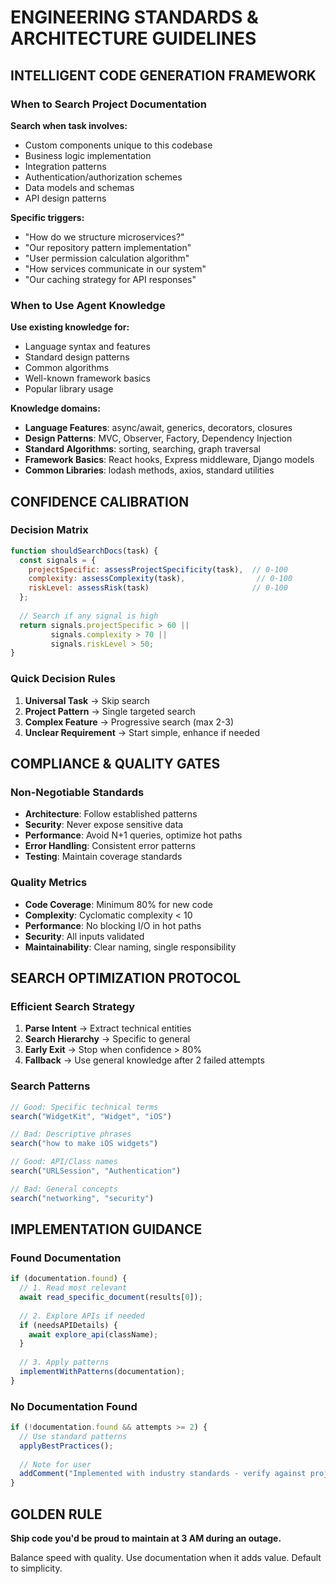# ENGINEERING STANDARDS & ARCHITECTURE GUIDELINES

## INTELLIGENT CODE GENERATION FRAMEWORK

### When to Search Project Documentation

**Search when task involves:**
- Custom components unique to this codebase
- Business logic implementation
- Integration patterns
- Authentication/authorization schemes
- Data models and schemas
- API design patterns

**Specific triggers:**
- "How do we structure microservices?"
- "Our repository pattern implementation"
- "User permission calculation algorithm"
- "How services communicate in our system"
- "Our caching strategy for API responses"

### When to Use Agent Knowledge

**Use existing knowledge for:**
- Language syntax and features
- Standard design patterns
- Common algorithms
- Well-known framework basics
- Popular library usage

**Knowledge domains:**
- **Language Features**: async/await, generics, decorators, closures
- **Design Patterns**: MVC, Observer, Factory, Dependency Injection
- **Standard Algorithms**: sorting, searching, graph traversal
- **Framework Basics**: React hooks, Express middleware, Django models
- **Common Libraries**: lodash methods, axios, standard utilities

## CONFIDENCE CALIBRATION

### Decision Matrix

```javascript
function shouldSearchDocs(task) {
  const signals = {
    projectSpecific: assessProjectSpecificity(task),  // 0-100
    complexity: assessComplexity(task),                // 0-100
    riskLevel: assessRisk(task)                       // 0-100
  };
  
  // Search if any signal is high
  return signals.projectSpecific > 60 || 
         signals.complexity > 70 || 
         signals.riskLevel > 50;
}
```

### Quick Decision Rules

1. **Universal Task** → Skip search
2. **Project Pattern** → Single targeted search
3. **Complex Feature** → Progressive search (max 2-3)
4. **Unclear Requirement** → Start simple, enhance if needed

## COMPLIANCE & QUALITY GATES

### Non-Negotiable Standards

- **Architecture**: Follow established patterns
- **Security**: Never expose sensitive data
- **Performance**: Avoid N+1 queries, optimize hot paths
- **Error Handling**: Consistent error patterns
- **Testing**: Maintain coverage standards

### Quality Metrics

- **Code Coverage**: Minimum 80% for new code
- **Complexity**: Cyclomatic complexity < 10
- **Performance**: No blocking I/O in hot paths
- **Security**: All inputs validated
- **Maintainability**: Clear naming, single responsibility

## SEARCH OPTIMIZATION PROTOCOL

### Efficient Search Strategy

1. **Parse Intent** → Extract technical entities
2. **Search Hierarchy** → Specific to general
3. **Early Exit** → Stop when confidence > 80%
4. **Fallback** → Use general knowledge after 2 failed attempts

### Search Patterns

```javascript
// Good: Specific technical terms
search("WidgetKit", "Widget", "iOS")

// Bad: Descriptive phrases  
search("how to make iOS widgets")

// Good: API/Class names
search("URLSession", "Authentication")

// Bad: General concepts
search("networking", "security")
```

## IMPLEMENTATION GUIDANCE

### Found Documentation

```javascript
if (documentation.found) {
  // 1. Read most relevant
  await read_specific_document(results[0]);
  
  // 2. Explore APIs if needed
  if (needsAPIDetails) {
    await explore_api(className);
  }
  
  // 3. Apply patterns
  implementWithPatterns(documentation);
}
```

### No Documentation Found

```javascript
if (!documentation.found && attempts >= 2) {
  // Use standard patterns
  applyBestPractices();
  
  // Note for user
  addComment("Implemented with industry standards - verify against project patterns");
}
```

## GOLDEN RULE

**Ship code you'd be proud to maintain at 3 AM during an outage.**

Balance speed with quality. Use documentation when it adds value. Default to simplicity.